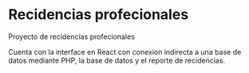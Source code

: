 # Recidencias profecionales

Proyecto de recidencias profecionales

Cuenta con la interface en React con conexion indirecta a una base de datos mediante PHP, la base de datos y el reporte de recidencias.
